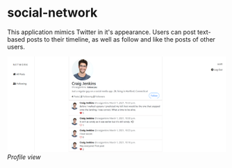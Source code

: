 # social-network

This application mimics Twitter in it's appearance. Users can post text-based posts to their timeline, as well as follow and like the posts of other users.

![ScreenShot](/screenshots/Capture.PNG)
<em>Profile view</em>


